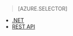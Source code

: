 > [AZURE.SELECTOR]
- [.NET](/documentation/articles/media-services-dotnet-connect-programmatically/)
- [REST API](/documentation/articles/media-services-rest-connect-programmatically/)

<!---HONumber=67-->